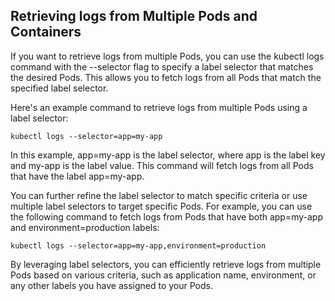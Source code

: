 ## Retrieving logs from Multiple Pods and Containers


If you want to retrieve logs from multiple Pods, you can use the kubectl logs command with the --selector flag to specify a label selector that matches the desired Pods. This allows you to fetch logs from all Pods that match the specified label selector.

Here's an example command to retrieve logs from multiple Pods using a label selector:

```
kubectl logs --selector=app=my-app
```

In this example, app=my-app is the label selector, where app is the label key and my-app is the label value. This command will fetch logs from all Pods that have the label app=my-app.

You can further refine the label selector to match specific criteria or use multiple label selectors to target specific Pods. For example, you can use the following command to fetch logs from Pods that have both app=my-app and environment=production labels:

```
kubectl logs --selector=app=my-app,environment=production
```

By leveraging label selectors, you can efficiently retrieve logs from multiple Pods based on various criteria, such as application name, environment, or any other labels you have assigned to your Pods.
